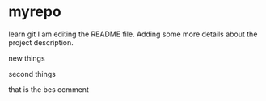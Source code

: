 # myrepo
learn git 
I am editing the README file. Adding some more details about the project description.

new things

second things

that is the bes comment